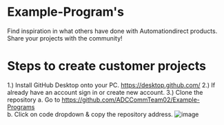 # Example-Program's  
Find inspiration in what others have done with Automationdirect products. Share your projects with the community!

# Steps to create customer projects

1.) Install GitHub Desktop onto your PC. https://desktop.github.com/ 
2.) If already have an account sign in or create new account.
3.) Clone the repository
	a. Go to https://github.com/ADCCommTeam02/Example-Programs   
	b. Click on code dropdown & copy the repository address.
![image](https://user-images.githubusercontent.com/47575229/172681250-a5646140-39b2-44e1-b1e7-c713c085942f.png)


